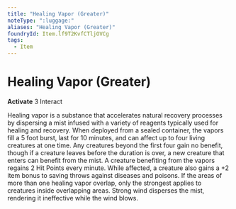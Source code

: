 ```yaml
---
title: "Healing Vapor (Greater)"
noteType: ":luggage:"
aliases: "Healing Vapor (Greater)"
foundryId: Item.lf9T2KvfCTljOVCg
tags:
  - Item
---
```


# Healing Vapor (Greater)

**Activate** 3 Interact

Healing vapor is a substance that accelerates natural recovery processes by dispersing a mist infused with a variety of reagents typically used for healing and recovery. When deployed from a sealed container, the vapors fill a 5 foot burst, last for 10 minutes, and can affect up to four living creatures at one time. Any creatures beyond the first four gain no benefit, though if a creature leaves before the duration is over, a new creature that enters can benefit from the mist. A creature benefiting from the vapors regains 2 Hit Points every minute. While affected, a creature also gains a +2 item bonus to saving throws against diseases and poisons. If the areas of more than one healing vapor overlap, only the strongest applies to creatures inside overlapping areas. Strong wind disperses the mist, rendering it ineffective while the wind blows.
